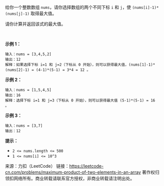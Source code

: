 给你一个整数数组 ```nums```，请你选择数组的两个不同下标 ```i``` 和 ```j```，使 ```(nums[i]-1)*(nums[j]-1)``` 取得最大值。

请你计算并返回该式的最大值。

 

**示例 1：**
```
输入：nums = [3,4,5,2]
输出：12 
解释：如果选择下标 i=1 和 j=2（下标从 0 开始），则可以获得最大值，(nums[1]-1)*(nums[2]-1) = (4-1)*(5-1) = 3*4 = 12 。 
```
**示例 2：**
```
输入：nums = [1,5,4,5]
输出：16
解释：选择下标 i=1 和 j=3（下标从 0 开始），则可以获得最大值 (5-1)*(5-1) = 16 。
```
**示例 3：**
```
输入：nums = [3,7]
输出：12
```

**提示：**

* ```2 <= nums.length <= 500```
* ```1 <= nums[i] <= 10^3```

来源：力扣（LeetCode）
链接：https://leetcode-cn.com/problems/maximum-product-of-two-elements-in-an-array
著作权归领扣网络所有。商业转载请联系官方授权，非商业转载请注明出处。
